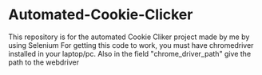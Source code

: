 # Automated-Cookie-Clicker
This repository is for the automated Cookie Cliker project made by me by using Selenium
For getting this code to work, you must have chromedriver installed in your laptop/pc.
Also in the field "chrome_driver_path" give the path to the webdriver
